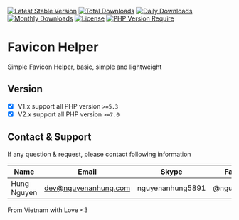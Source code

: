 [![Latest Stable Version](https://img.shields.io/packagist/v/nguyenanhung/favicon-helper.svg?style=flat-square)](https://packagist.org/packages/nguyenanhung/favicon-helper)
[![Total Downloads](https://img.shields.io/packagist/dt/nguyenanhung/favicon-helper.svg?style=flat-square)](https://packagist.org/packages/nguyenanhung/favicon-helper)
[![Daily Downloads](https://img.shields.io/packagist/dd/nguyenanhung/favicon-helper.svg?style=flat-square)](https://packagist.org/packages/nguyenanhung/favicon-helper)
[![Monthly Downloads](https://img.shields.io/packagist/dm/nguyenanhung/favicon-helper.svg?style=flat-square)](https://packagist.org/packages/nguyenanhung/favicon-helper)
[![License](https://img.shields.io/packagist/l/nguyenanhung/favicon-helper.svg?style=flat-square)](https://packagist.org/packages/nguyenanhung/favicon-helper)
[![PHP Version Require](https://img.shields.io/packagist/dependency-v/nguyenanhung/favicon-helper/php)](https://packagist.org/packages/nguyenanhung/favicon-helper)

# Favicon Helper

Simple Favicon Helper, basic, simple and lightweight

## Version

- [x] V1.x support all PHP version `>=5.3`
- [x] V2.x support all PHP version `>=7.0`

## Contact & Support

If any question & request, please contact following information

| Name        | Email                | Skype            | Facebook      |
|-------------|----------------------|------------------|---------------|
| Hung Nguyen | dev@nguyenanhung.com | nguyenanhung5891 | @nguyenanhung |

From Vietnam with Love <3
